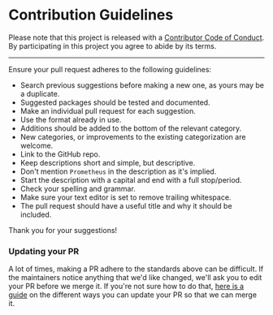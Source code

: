 # Contribution Guidelines

Please note that this project is released with a [Contributor Code of Conduct](code-of-conduct.md).
By participating in this project you agree to abide by its terms.

---

Ensure your pull request adheres to the following guidelines:

- Search previous suggestions before making a new one, as yours may be a duplicate.
- Suggested packages should be tested and documented.
- Make an individual pull request for each suggestion.
- Use the format already in use.
- Additions should be added to the bottom of the relevant category.
- New categories, or improvements to the existing categorization are welcome.
- Link to the GitHub repo.
- Keep descriptions short and simple, but descriptive.
- Don't mention `Prometheus` in the description as it's implied.
- Start the description with a capital and end with a full stop/period.
- Check your spelling and grammar.
- Make sure your text editor is set to remove trailing whitespace.
- The pull request should have a useful title and why it should be included.

Thank you for your suggestions!

### Updating your PR

A lot of times, making a PR adhere to the standards above can be difficult. If the maintainers 
notice anything that we'd like changed, we'll ask you to edit your PR before we merge it. 
If you're not sure how to do that, [here is a guide](https://github.com/RichardLitt/docs/blob/master/amending-a-commit-guide.md) 
on the different ways you can update your PR so that we can merge it.
